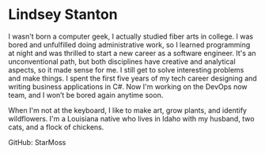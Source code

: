 Lindsey Stanton
================

I wasn't born a computer geek, I actually studied fiber arts in college. I was bored and unfulfilled doing administrative work, so I learned programming at night and was thrilled to start a new career as a software engineer. It's an unconventional path, but both disciplines have creative and analytical aspects, so it made sense for me. I still get to solve interesting problems and make things. I spent the first five years of my tech career designing and writing business applications in C#. Now I'm working on the DevOps now team, and I won’t be bored again anytime soon.

When I'm not at the keyboard, I like to make art, grow plants, and identify wildflowers. I'm a Louisiana native who lives in Idaho with my husband, two cats, and a flock of chickens.

GitHub: StarMoss
